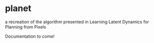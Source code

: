 # planet
a recreation of the algorithm presented in Learning Latent Dynamics for Planning from Pixels

Documentation to come!
